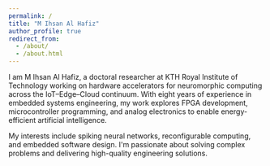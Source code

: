 ```yaml
---
permalink: /
title: "M Ihsan Al Hafiz"
author_profile: true
redirect_from:
  - /about/
  - /about.html
---
```


I am M Ihsan Al Hafiz, a doctoral researcher at KTH Royal Institute of Technology working on hardware accelerators for neuromorphic computing across the IoT–Edge–Cloud continuum. With eight years of experience in embedded systems engineering, my work explores FPGA development, microcontroller programming, and analog electronics to enable energy-efficient artificial intelligence.

My interests include spiking neural networks, reconfigurable computing, and embedded software design. I'm passionate about solving complex problems and delivering high-quality engineering solutions.
